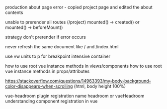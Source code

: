 production about page error - copied project page and edited the about contents

unable to prerender all routes (/project)
mounted() -> created() or mounted() -> beforeMount()

strategy don't prerender if error occurs

never refresh the same document like / and /index.html

use vw units to p for breakpoint intensive container


how to use root vue instance methods in views/components
how to use root vue instance methods in props/attributes



https://stackoverflow.com/questions/14963393/my-body-background-color-disappears-when-scrolling    (html, body height 100%)

vue-headroom plugin registration name headroom or vueHeadroom
understanding component registration in vue

